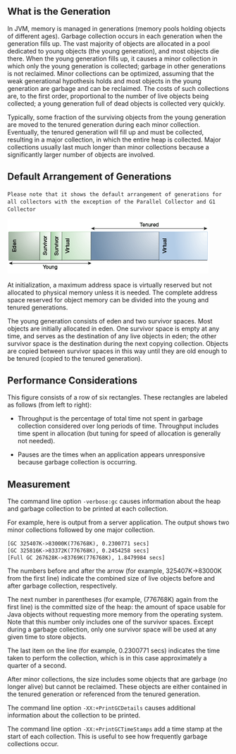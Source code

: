 ## What is the Generation
In JVM, memory is managed in generations (memory pools holding objects
of different ages). Garbage collection occurs in each generation when
the generation fills up. The vast majority of objects are allocated in a
pool dedicated to young objects (the young generation), and most objects
die there. When the young generation fills up, it causes a minor
collection in which only the young generation is collected; garbage in
other generations is not reclaimed. Minor collections can be optimized,
assuming that the weak generational hypothesis holds and most objects in
the young generation are garbage and can be reclaimed. The costs of such
collections are, to the first order, proportional to the number of live
objects being collected; a young generation full of dead objects is
collected very quickly.

Typically, some fraction of the surviving objects from the young
generation are moved to the tenured generation during each minor
collection. Eventually, the tenured generation will fill up and must be
collected, resulting in a major collection, in which the entire heap is
collected. Major collections usually last much longer than minor
collections because a significantly larger number of objects are
involved.

## Default Arrangement of Generations
`Please note that it shows the default arrangement of generations for
all collectors with the exception of the Parallel Collector and G1
Collector`

![Default arrangement of generations](./arrangement_of_generations.png)

At initialization, a maximum address space is virtually reserved but not
allocated to physical memory unless it is needed. The complete address
space reserved for object memory can be divided into the young and
tenured generations.

The young generation consists of eden and two survivor spaces. Most
objects are initially allocated in eden. One survivor space is empty at
any time, and serves as the destination of any live objects in eden; the
other survivor space is the destination during the next copying
collection. Objects are copied between survivor spaces in this way until
they are old enough to be tenured (copied to the tenured generation).

## Performance Considerations
This figure consists of a row of six rectangles. These rectangles are
labeled as follows (from left to right):

- Throughput is the percentage of total time not spent in garbage
  collection considered over long periods of time. Throughput includes
  time spent in allocation (but tuning for speed of allocation is
  generally not needed).

- Pauses are the times when an application appears unresponsive because
  garbage collection is occurring.
  
## Measurement

The command line option `-verbose:gc` causes information about the heap
and garbage collection to be printed at each collection.

For example, here is output from a server application. The output shows
two minor collections followed by one major collection.
```
[GC 325407K->83000K(776768K), 0.2300771 secs]
[GC 325816K->83372K(776768K), 0.2454258 secs]
[Full GC 267628K->83769K(776768K), 1.8479984 secs]
``` 

The numbers before and after the arrow (for example, 325407K->83000K
from the first line) indicate the combined size of live objects before
and after garbage collection, respectively.
 
The next number in parentheses (for example, (776768K) again from the
first line) is the committed size of the heap: the amount of space
usable for Java objects without requesting more memory from the
operating system. Note that this number only includes one of the
survivor spaces. Except during a garbage collection, only one survivor
space will be used at any given time to store objects.

The last item on the line (for example, 0.2300771 secs) indicates the
time taken to perform the collection, which is in this case
approximately a quarter of a second.

After minor collections, the size includes some objects that are garbage
(no longer alive) but cannot be reclaimed. These objects are either
contained in the tenured generation or referenced from the tenured
generation.

The command line option `-XX:+PrintGCDetails` causes additional
information about the collection to be printed.

The command line option `-XX:+PrintGCTimeStamps` add a time stamp at the
start of each collection. This is useful to see how frequently garbage
collections occur.




